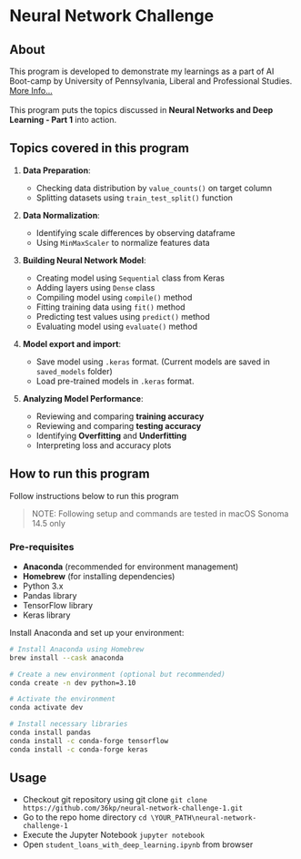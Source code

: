 # Neural Network Challenge

## About
This program is developed to demonstrate my learnings as a part of AI Boot-camp by University of Pennsylvania, Liberal and Professional Studies. [More Info...](https://bootcamp.sas.upenn.edu/artificial-intelligence/landing/)
<br/><br/>
This program puts the topics discussed in **Neural Networks and Deep Learning - Part 1** into action.

## Topics covered in this program
1. **Data Preparation**:
    - Checking data distribution by `value_counts()` on target column
    - Splitting datasets using `train_test_split()` function

2. **Data Normalization**:
    - Identifying scale differences by observing dataframe
    - Using `MinMaxScaler` to normalize features data

3. **Building Neural Network Model**:
    - Creating model using `Sequential` class from Keras
    - Adding layers using `Dense` class
    - Compiling model using `compile()` method
    - Fitting training data using `fit()` method
    - Predicting test values using `predict()` method
    - Evaluating model using `evaluate()` method
4. **Model export and import**:
    - Save model using `.keras` format. (Current models are saved in `saved_models` folder)
    - Load pre-trained models in `.keras` format.
5. **Analyzing Model Performance**:
    - Reviewing and comparing **training accuracy**
    - Reviewing and comparing **testing accuracy**
    - Identifying **Overfitting** and **Underfitting**
    - Interpreting loss and accuracy plots

## How to run this program
Follow instructions below to run this program
> NOTE: Following setup and commands are tested in macOS Sonoma 14.5 only

### Pre-requisites
- **Anaconda** (recommended for environment management)
- **Homebrew** (for installing dependencies)
- Python 3.x
- Pandas library
- TensorFlow library
- Keras library

Install Anaconda and set up your environment:

```bash
# Install Anaconda using Homebrew
brew install --cask anaconda

# Create a new environment (optional but recommended)
conda create -n dev python=3.10

# Activate the environment
conda activate dev

# Install necessary libraries
conda install pandas
conda install -c conda-forge tensorflow
conda install -c conda-forge keras
```

## Usage
- Checkout git repository using git clone
`git clone https://github.com/36kp/neural-network-challenge-1.git`
- Go to the repo home directory
`cd \YOUR_PATH\neural-network-challenge-1`
- Execute the Jupyter Notebook
`jupyter notebook`
- Open `student_loans_with_deep_learning.ipynb` from browser